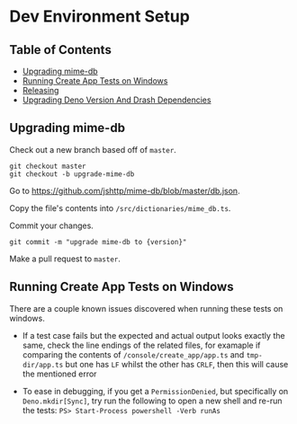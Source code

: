# Dev Environment Setup

## Table of Contents

* [Upgrading mime-db](#upgrading-mime-db)
* [Running Create App Tests on Windows](#running-create-app-tests-on-windows)
* [Releasing](#releasing)
* [Upgrading Deno Version And Drash Dependencies](#upgrading-deno-version-and-drash-dependencies)

## Upgrading mime-db

Check out a new branch based off of `master`.

```
git checkout master
git checkout -b upgrade-mime-db
```

Go to https://github.com/jshttp/mime-db/blob/master/db.json.

Copy the file's contents into `/src/dictionaries/mime_db.ts`.

Commit your changes.

```
git commit -m "upgrade mime-db to {version}"
```

Make a pull request to `master`.

## Running Create App Tests on Windows

There are a couple known issues discovered when running these tests on windows.

* If a test case fails but the expected and actual output looks exactly the same, check the line endings of the related files, for examaple if comparing the contents of `/console/create_app/app.ts` and `tmp-dir/app.ts` but one has `LF` whilst the other has `CRLF`, then this will cause the mentioned error

* To ease in debugging, if you get a `PermissionDenied`, but specifically on ` Deno.mkdir[Sync]`, try run the following to open a new shell and re-run the tests: `PS> Start-Process powershell -Verb runAs`
